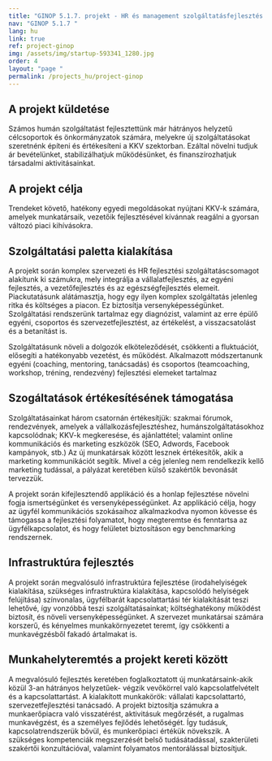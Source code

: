 ```yaml
---
title: "GINOP 5.1.7. projekt - HR és management szolgáltatásfejlesztés "
nav: "GINOP 5.1.7 "
lang: hu
link: true
ref: project-ginop
img: /assets/img/startup-593341_1280.jpg
order: 4
layout: "page "
permalink: /projects_hu/project-ginop
---
```

## A projekt küldetése 

Számos humán szolgáltatást fejlesztettünk már hátrányos helyzetű célcsoportok és önkormányzatok számára, melyekre új szolgáltatásokat szeretnénk építeni és értékesíteni a KKV szektorban. Ezáltal növelni tudjuk ár bevételünket, stabilizálhatjuk működésünket, és finanszírozhatjuk társadalmi aktivitásainkat. 

## A projekt célja 

Trendeket követő, hatékony egyedi megoldásokat nyújtani  KKV-k számára, amelyek munkatársaik, vezetőik fejlesztésével kívánnak reagálni a gyorsan változó piaci kihívásokra. 

## Szolgáltatási paletta kialakítása

A projekt során komplex szervezeti és HR fejlesztési szolgáltatáscsomagot alakítunk ki számukra, mely integrálja a vállalatfejlesztés, az egyéni fejlesztés, a vezetőfejlesztés és az egészségfejlesztés elemeit. Piackutatásunk alátámasztja, hogy egy ilyen komplex szolgáltatás jelenleg ritka és költséges a piacon. Ez biztosítja versenyképességünket. Szolgáltatási rendszerünk tartalmaz egy diagnózist, valamint az erre épülő egyéni, csoportos és szervezetfejlesztést, az értékelést, a visszacsatolást és a betanítást is. 

Szolgáltatásunk növeli a dolgozók elköteleződését, csökkenti a fluktuációt, elősegíti a hatékonyabb vezetést, és működést. Alkalmazott módszertanunk egyéni (coaching, mentoring, tanácsadás) és csoportos (teamcoaching, workshop, tréning, rendezvény) fejlesztési elemeket tartalmaz

## Szogáltatások értékesítésének támogatása 

Szolgáltatásainkat három csatornán értékesítjük: szakmai fórumok, rendezvények, amelyek a vállalkozásfejlesztéshez, humánszolgáltatásokhoz kapcsolódnak; KKV-k megkeresése, és ajánlattétel; valamint online kommunikációs és marketing eszközök (SEO, Adwords, Facebook kampányok, stb.) Az új munkatársak között lesznek értékesítők, akik a marketing kommunikációt segítik. Mivel a cég jelenleg nem rendelkezik kellő marketing tudással, a pályázat keretében külső szakértők bevonását tervezzük.

 A projekt során kifejlesztendő applikáció és a honlap fejlesztése növelni fogja ismertségünket és versenyképességünket. Az applikáció célja, hogy az ügyfél kommunikációs szokásaihoz alkalmazkodva nyomon kövesse és támogassa a fejlesztési folyamatot, hogy megteremtse és fenntartsa az ügyfélkapcsolatot, és hogy felületet biztosításon egy benchmarking rendszernek.

## Infrastruktúra fejlesztés 

A projekt során megvalósuló infrastruktúra fejlesztése (irodahelyiségek kialakítása, szükséges infrastruktúra kialakítása, kapcsolódó helyiségek felújítása) színvonalas, ügyfélbarát kapcsolattartási tér kialakítását teszi lehetővé, így vonzóbbá teszi szolgáltatásainkat; költséghatékony működést biztosít, és növeli versenyképességünket. A szervezet munkatársai számára korszerű, és kényelmes munkakörnyezetet teremt, így csökkenti a munkavégzésből fakadó ártalmakat is. 

## **Munkahelyteremtés a projekt kereti között** 

 A megvalósuló fejlesztés keretében foglalkoztatott új munkatársaink-akik közül 3-an hátrányos helyzetűek- végzik vevőkörrel való kapcsolatfelvételt és a kapcsolattartást. A kialakított munkakörök: vállalati kapcsolattartó, szervezetfejlesztési tanácsadó. A projekt biztosítja számukra a munkaerőpiacra való visszatérést, aktivitásuk megőrzését, a rugalmas munkavégzést, és a személyes fejlődés lehetőségét. Így  tudásuk, kapcsolatrendszerük bővül, és munkerőpiaci értékük növekszik. A szükséges kompetenciák megszerzését belső tudásátadással, szakterületi szakértői konzultációval, valamint folyamatos mentorálással biztosítjuk.